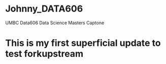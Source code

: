 # Johnny_DATA606
UMBC Data606 Data Science Masters Captone
# This is my first superficial update to test forkupstream
